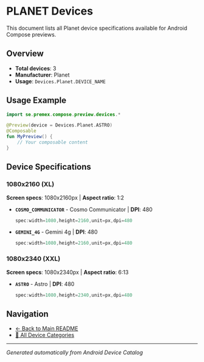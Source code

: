 # PLANET Devices

This document lists all Planet device specifications available for Android Compose previews.

## Overview

- **Total devices**: 3
- **Manufacturer**: Planet
- **Usage**: `Devices.Planet.DEVICE_NAME`

## Usage Example

```kotlin
import se.premex.compose.preview.devices.*

@Preview(device = Devices.Planet.ASTRO)
@Composable
fun MyPreview() {
    // Your composable content
}
```

## Device Specifications

### 1080x2160 (XL)

**Screen specs**: 1080x2160px | **Aspect ratio**: 1:2

- **`COSMO_COMMUNICATOR`** - Cosmo Communicator | **DPI**: 480
  ```kotlin
  spec:width=1080,height=2160,unit=px,dpi=480
  ```

- **`GEMINI_4G`** - Gemini 4g | **DPI**: 480
  ```kotlin
  spec:width=1080,height=2160,unit=px,dpi=480
  ```

### 1080x2340 (XXL)

**Screen specs**: 1080x2340px | **Aspect ratio**: 6:13

- **`ASTRO`** - Astro | **DPI**: 480
  ```kotlin
  spec:width=1080,height=2340,unit=px,dpi=480
  ```

## Navigation

- [← Back to Main README](../../README.md)
- [📱 All Device Categories](../README.md)

---
*Generated automatically from Android Device Catalog*
